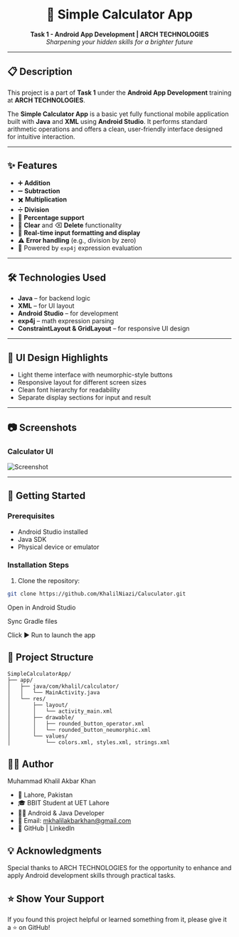 <h1 align="center">📱 Simple Calculator App</h1>

<p align="center">
  <strong>Task 1 - Android App Development | ARCH TECHNOLOGIES</strong><br />
  <em>Sharpening your hidden skills for a brighter future</em>
</p>

---

## 📋 Description

This project is a part of **Task 1** under the **Android App Development** training at **ARCH TECHNOLOGIES**.

The **Simple Calculator App** is a basic yet fully functional mobile application built with **Java** and **XML** using **Android Studio**. It performs standard arithmetic operations and offers a clean, user-friendly interface designed for intuitive interaction.

---

## ✨ Features

- ➕ **Addition**
- ➖ **Subtraction**
- ✖️ **Multiplication**
- ➗ **Division**
- 💯 **Percentage support**
- 🧹 **Clear** and ⌫ **Delete** functionality
- 🔢 **Real-time input formatting and display**
- ⚠️ **Error handling** (e.g., division by zero)
- 🧮 Powered by `exp4j` expression evaluation

---

## 🛠️ Technologies Used

- **Java** – for backend logic
- **XML** – for UI layout
- **Android Studio** – for development
- **exp4j** – math expression parsing
- **ConstraintLayout & GridLayout** – for responsive UI design

---

## 📱 UI Design Highlights

- Light theme interface with neumorphic-style buttons
- Responsive layout for different screen sizes
- Clean font hierarchy for readability
- Separate display sections for input and result

---

## 📷 Screenshots

### Calculator UI

![Screenshot](https://github.com/user-attachments/assets/9cce2086-2a29-44e1-93e5-516cc847bc5f)

---

## 🚀 Getting Started

### Prerequisites

- Android Studio installed
- Java SDK
- Physical device or emulator

### Installation Steps

1. Clone the repository:

```bash
git clone https://github.com/KhalilNiazi/Caluculator.git
```
Open in Android Studio

Sync Gradle files

Click ▶️ Run to launch the app

📂 Project Structure
---
```
SimpleCalculatorApp/
├── app/
│   ├── java/com/khalil/calculator/
│   │   └── MainActivity.java
│   └── res/
│       ├── layout/
│       │   └── activity_main.xml
│       ├── drawable/
│       │   ├── rounded_button_operator.xml
│       │   └── rounded_button_neumorphic.xml
│       └── values/
│           └── colors.xml, styles.xml, strings.xml
```
🙋‍♂️ Author
---

Muhammad Khalil Akbar Khan
- 📍 Lahore, Pakistan
- 🎓 BBIT Student at UET Lahore
- 👨‍💻 Android & Java Developer
- 📧 Email: mkhalilakbarkhan@gmail.com
- 🔗 GitHub | LinkedIn

💡 Acknowledgments
---
Special thanks to ARCH TECHNOLOGIES for the opportunity to enhance and apply Android development skills through practical tasks.

⭐️ Show Your Support
---
If you found this project helpful or learned something from it, please give it a ⭐️ on GitHub!
